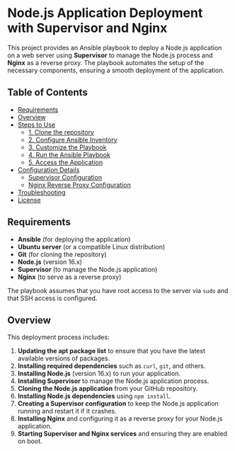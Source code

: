 # Node.js Application Deployment with Supervisor and Nginx

This project provides an Ansible playbook to deploy a Node.js application on a web server using **Supervisor** to manage the Node.js process and **Nginx** as a reverse proxy. The playbook automates the setup of the necessary components, ensuring a smooth deployment of the application.

## Table of Contents

- [Requirements](#requirements)
- [Overview](#overview)
- [Steps to Use](#steps-to-use)
  - [1. Clone the repository](#1-clone-the-repository)
  - [2. Configure Ansible Inventory](#2-configure-ansible-inventory)
  - [3. Customize the Playbook](#3-customize-the-playbook)
  - [4. Run the Ansible Playbook](#4-run-the-ansible-playbook)
  - [5. Access the Application](#5-access-the-application)
- [Configuration Details](#configuration-details)
  - [Supervisor Configuration](#supervisor-configuration)
  - [Nginx Reverse Proxy Configuration](#nginx-reverse-proxy-configuration)
- [Troubleshooting](#troubleshooting)
- [License](#license)

## Requirements

- **Ansible** (for deploying the application)
- **Ubuntu server** (or a compatible Linux distribution)
- **Git** (for cloning the repository)
- **Node.js** (version 16.x)
- **Supervisor** (to manage the Node.js application)
- **Nginx** (to serve as a reverse proxy)

The playbook assumes that you have root access to the server via `sudo` and that SSH access is configured.

## Overview

This deployment process includes:

1. **Updating the apt package list** to ensure that you have the latest available versions of packages.
2. **Installing required dependencies** such as `curl`, `git`, and others.
3. **Installing Node.js** (version 16.x) to run your application.
4. **Installing Supervisor** to manage the Node.js application process.
5. **Cloning the Node.js application** from your GitHub repository.
6. **Installing Node.js dependencies** using `npm install`.
7. **Creating a Supervisor configuration** to keep the Node.js application running and restart it if it crashes.
8. **Installing Nginx** and configuring it as a reverse proxy for your Node.js application.
9. **Starting Supervisor and Nginx services** and ensuring they are enabled on boot.
